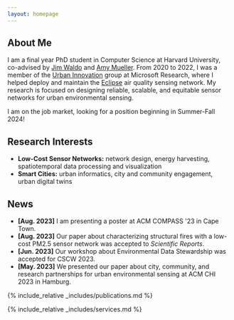 ```yaml
---
layout: homepage
---
```


## About Me

I am a final year PhD student in Computer Science at Harvard University, co-advised by [Jim Waldo](http://www.eecs.harvard.edu/~waldo/) and [Amy Mueller](https://coe.northeastern.edu/people/mueller-amy/). From 2020 to 2022, I was a member of the [Urban Innovation](https://www.microsoft.com/en-us/research/group/urban-innovation/) group at Microsoft Research, where I helped deploy and maintain the [Eclipse](https://www.microsoft.com/en-us/research/project/project-eclipse/) air quality sensing network. My research is focused on designing reliable, scalable, and equitable sensor networks for urban environmental sensing.

I am on the job market, looking for a position beginning in Summer-Fall 2024!

## Research Interests

- **Low-Cost Sensor Networks:** network design, energy harvesting, spatiotemporal data processing and visualization
- **Smart Cities:** urban informatics, city and community engagement, urban digital twins
  
## News

- **[Aug. 2023]** I am presenting a poster at ACM COMPASS '23 in Cape Town.
- **[Aug. 2023]** Our paper about characterizing structural fires with a low-cost PM2.5 sensor network was accepted to *Scientific Reports*.
- **[Jun. 2023]** Our workshop about Environmental Data Stewardship was accepted for CSCW 2023.
- **[May. 2023]** We presented our paper about city, community, and research partnerships for urban environmental sensing at ACM CHI 2023 in Hamburg.

{% include_relative _includes/publications.md %}

{% include_relative _includes/services.md %}

